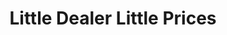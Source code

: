 ---
title: "Little Dealer Little Prices"
url: /mesa/little-dealer-little-prices/
shop: Wohnwagen
---